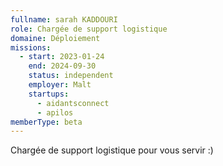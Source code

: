 ```yaml
---
fullname: sarah KADDOURI
role: Chargée de support logistique
domaine: Déploiement
missions:
  - start: 2023-01-24
    end: 2024-09-30
    status: independent
    employer: Malt
    startups:
      - aidantsconnect
      - apilos
memberType: beta
---
```

Chargée de support logistique pour vous servir :)